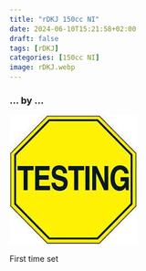 ```yaml
---
title: "rDKJ 150cc NI"
date: 2024-06-10T15:21:58+02:00
draft: false
tags: [rDKJ]
categories: [150cc NI]
image: rDKJ.webp
---
```

### ... by ...
![Nothing there](testing.jpg)

First time set